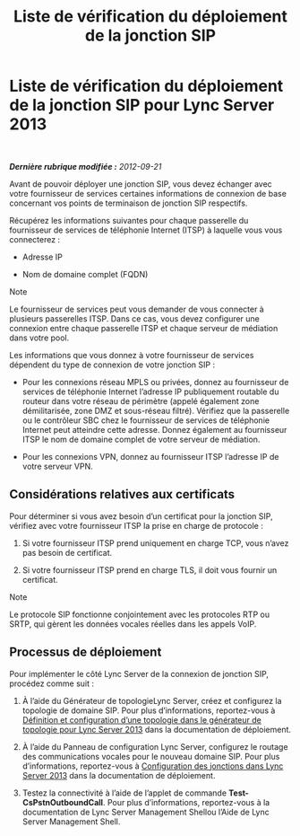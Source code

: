 ﻿---
title: Liste de vérification du déploiement de la jonction SIP
TOCTitle: Liste de vérification du déploiement de la jonction SIP
ms:assetid: 94f4f03e-19d5-4198-92be-e4076dbb959a
ms:mtpsurl: https://technet.microsoft.com/fr-fr/library/Gg398755(v=OCS.15)
ms:contentKeyID: 49298110
ms.date: 05/20/2016
mtps_version: v=OCS.15
ms.translationtype: HT
---

# Liste de vérification du déploiement de la jonction SIP pour Lync Server 2013

 

_**Dernière rubrique modifiée :** 2012-09-21_

Avant de pouvoir déployer une jonction SIP, vous devez échanger avec votre fournisseur de services certaines informations de connexion de base concernant vos points de terminaison de jonction SIP respectifs.

Récupérez les informations suivantes pour chaque passerelle du fournisseur de services de téléphonie Internet (ITSP) à laquelle vous vous connecterez :

  - Adresse IP

  - Nom de domaine complet (FQDN)

> [!note]  
> Le fournisseur de services peut vous demander de vous connecter à plusieurs passerelles ITSP. Dans ce cas, vous devez configurer une connexion entre chaque passerelle ITSP et chaque serveur de médiation dans votre pool.

Les informations que vous donnez à votre fournisseur de services dépendent du type de connexion de votre jonction SIP :

  - Pour les connexions réseau MPLS ou privées, donnez au fournisseur de services de téléphonie Internet l’adresse IP publiquement routable du routeur dans votre réseau de périmètre (appelé également zone démilitarisée, zone DMZ et sous-réseau filtré). Vérifiez que la passerelle ou le contrôleur SBC chez le fournisseur de services de téléphonie Internet peut atteindre cette adresse. Donnez également au fournisseur ITSP le nom de domaine complet de votre serveur de médiation.

  - Pour les connexions VPN, donnez au fournisseur ITSP l’adresse IP de votre serveur VPN.

## Considérations relatives aux certificats

Pour déterminer si vous avez besoin d’un certificat pour la jonction SIP, vérifiez avec votre fournisseur ITSP la prise en charge de protocole :

1.  Si votre fournisseur ITSP prend uniquement en charge TCP, vous n’avez pas besoin de certificat.

2.  Si votre fournisseur ITSP prend en charge TLS, il doit vous fournir un certificat.

> [!note]  
> Le protocole SIP fonctionne conjointement avec les protocoles RTP ou SRTP, qui gèrent les données vocales réelles dans les appels VoIP.

## Processus de déploiement

Pour implémenter le côté Lync Server de la connexion de jonction SIP, procédez comme suit :

1.  À l’aide du Générateur de topologieLync Server, créez et configurez la topologie de domaine SIP. Pour plus d’informations, reportez-vous à [Définition et configuration d’une topologie dans le générateur de topologie pour Lync Server 2013](lync-server-2013-define-and-configure-a-topology-in-topology-builder.md) dans la documentation de déploiement.

2.  À l’aide du Panneau de configuration Lync Server, configurez le routage des communications vocales pour le nouveau domaine SIP. Pour plus d’informations, reportez-vous à [Configuration des jonctions dans Lync Server 2013](lync-server-2013-configuring-trunks.md) dans la documentation de déploiement.

3.  Testez la connectivité à l’aide de l’applet de commande **Test-CsPstnOutboundCall**. Pour plus d’informations, reportez-vous à la documentation de Lync Server Management Shellou l’Aide de Lync Server Management Shell.

